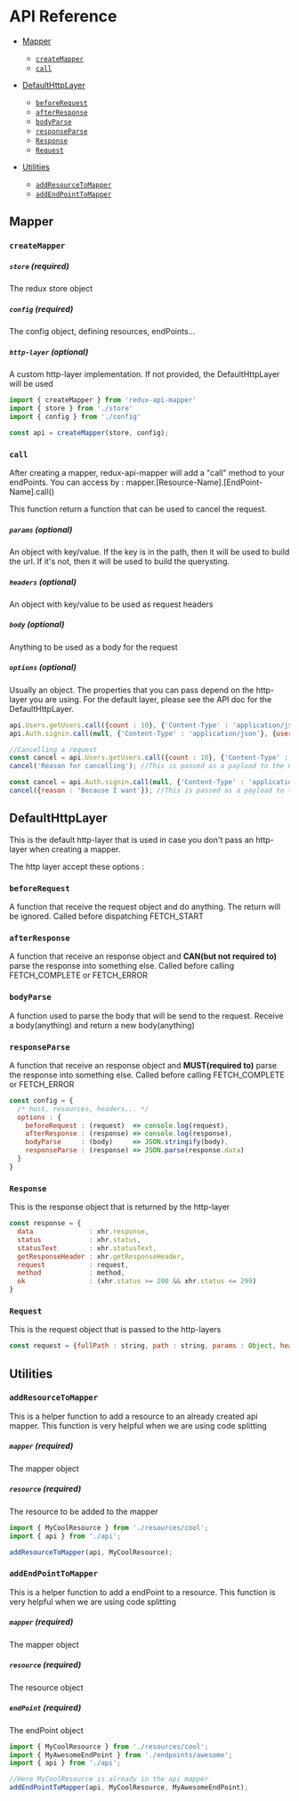 # API Reference

- [Mapper](#mapper)
  - [`createMapper`](#createMapper)
  - [`call`](#call)
  
- [DefaultHttpLayer](#defaultHttpLayer)
  - [`beforeRequest`](#beforeRequest)
  - [`afterResponse`](#afterResponse)
  - [`bodyParse`](#bodyParse)
  - [`responseParse`](#responseParse)
  - [`Response`](#response)
  - [`Request`](#request)   
          
- [Utilities](#utilities)
  - [`addResourceToMapper`](#addResourceToMapper)
  - [`addEndPointToMapper`](#addEndPointToMapper)


## Mapper

### `createMapper`
##### `store` (required)
The redux store object

##### `config` (required)
The config object, defining resources, endPoints...

##### `http-layer` (optional)
A custom http-layer implementation. If not provided, the DefaultHttpLayer will be used

```js
import { createMapper } from 'redux-api-mapper'
import { store } from './store'
import { config } from './config'

const api = createMapper(store, config);
```

### `call`
After creating a mapper, redux-api-mapper will add a "call" method to your endPoints. You can access by : mapper.[Resource-Name].[EndPoint-Name].call()

This function return a function that can be used to cancel the request.

##### `params` (optional)
An object with key/value. If the key is in the path, then it will be used to build the url. If it's not, then it will be used to build the querysting.

##### `headers` (optional)
An object with key/value to be used as request headers

##### `body` (optional)
Anything to be used as a body for the request

##### `options` (optional)
Usually an object. The properties that you can pass depend on the http-layer you are using. For the default layer, please see the API doc for the DefaultHttpLayer.

```js
api.Users.getUsers.call({count : 10}, {'Content-Type' : 'application/json'});
api.Auth.signin.call(null, {'Content-Type' : 'application/json'}, {username : 'blabla', password : 'blablum'});

//Cancelling a request
const cancel = api.Users.getUsers.call({count : 10}, {'Content-Type' : 'application/json'});
cancel('Reason for cancelling'); //This is passed as a payload to the CANCELLED action

const cancel = api.Auth.signin.call(null, {'Content-Type' : 'application/json'}, {username : 'blabla', password : 'blablum'});
cancel({reason : 'Because I want'}); //This is passed as a payload to the CANCELLED action

```

## DefaultHttpLayer
This is the default http-layer that is used in case you don't pass an http-layer when creating a mapper.

The http layer accept these options :

### `beforeRequest`
A function that receive the request object and do anything. The return will be ignored. Called before dispatching FETCH_START

### `afterResponse`
A function that receive an response object and <b>CAN(but not required to)</b> parse the response into something else. Called before calling FETCH_COMPLETE or FETCH_ERROR

### `bodyParse`
A function used to parse the body that will be send to the request. Receive a body(anything) and return a new body(anything)

### `responseParse`
A function that receive an response object and <b>MUST(required to)</b> parse the response into something else. Called before calling FETCH_COMPLETE or FETCH_ERROR

```js
const config = {
  /* host, resources, headers... */
  options : {
    beforeRequest : (request)  => console.log(request),
    afterResponse : (response) => console.log(response),
    bodyParse     : (body)     => JSON.stringify(body),
    responseParse : (response) => JSON.parse(response.data)
  }
}
```

### `Response`
This is the response object that is returned by the http-layer

```js
const response = {
  data              : xhr.response,
  status            : xhr.status,
  statusText        : xhr.statusText,
  getResponseHeader : xhr.getResponseHeader,
  request           : request,
  method            : method,
  ok                : (xhr.status >= 200 && xhr.status <= 299)
}
```

### `Request`
This is the request object that is passed to the http-layers

```js
const request = {fullPath : string, path : string, params : Object, headers : Object, body : any, options : any};
```

## Utilities

### `addResourceToMapper`
This is a helper function to add a resource to an already created api mapper. This function is very helpful when we are using code splitting

##### `mapper` (required)
The mapper object

##### `resource` (required)
The resource to be added to the mapper

```js
import { MyCoolResource } from './resources/cool';
import { api } from './api';

addResourceToMapper(api, MyCoolResource);
```

### `addEndPointToMapper`
This is a helper function to add a endPoint to a resource. This function is very helpful when we are using code splitting


##### `mapper` (required)
The mapper object

##### `resource` (required)
The resource object

##### `endPoint` (required)
The endPoint object

```js
import { MyCoolResource } from './resources/cool';
import { MyAwesomeEndPoint } from './endpoints/awesome';
import { api } from './api';

//Here MyCoolResource is already in the api mapper
addEndPointToMapper(api, MyCoolResource, MyAwesomeEndPoint);
```
